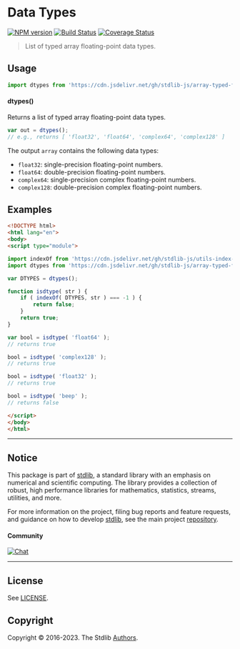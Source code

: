 <!--

@license Apache-2.0

Copyright (c) 2022 The Stdlib Authors.

Licensed under the Apache License, Version 2.0 (the "License");
you may not use this file except in compliance with the License.
You may obtain a copy of the License at

   http://www.apache.org/licenses/LICENSE-2.0

Unless required by applicable law or agreed to in writing, software
distributed under the License is distributed on an "AS IS" BASIS,
WITHOUT WARRANTIES OR CONDITIONS OF ANY KIND, either express or implied.
See the License for the specific language governing permissions and
limitations under the License.

-->

# Data Types

[![NPM version][npm-image]][npm-url] [![Build Status][test-image]][test-url] [![Coverage Status][coverage-image]][coverage-url] <!-- [![dependencies][dependencies-image]][dependencies-url] -->

> List of typed array floating-point data types.

<!-- Section to include introductory text. Make sure to keep an empty line after the intro `section` element and another before the `/section` close. -->

<section class="intro">

</section>

<!-- /.intro -->

<!-- Package usage documentation. -->



<section class="usage">

## Usage

```javascript
import dtypes from 'https://cdn.jsdelivr.net/gh/stdlib-js/array-typed-float-dtypes@esm/index.mjs';
```

#### dtypes()

Returns a list of typed array floating-point data types.

```javascript
var out = dtypes();
// e.g., returns [ 'float32', 'float64', 'complex64', 'complex128' ]
```

The output `array` contains the following data types:

-   `float32`: single-precision floating-point numbers.
-   `float64`: double-precision floating-point numbers.
-   `complex64`: single-precision complex floating-point numbers.
-   `complex128`: double-precision complex floating-point numbers.

</section>

<!-- /.usage -->

<!-- Package usage notes. Make sure to keep an empty line after the `section` element and another before the `/section` close. -->

<section class="notes">

</section>

<!-- /.notes -->

<!-- Package usage examples. -->

<section class="examples">

## Examples

<!-- eslint no-undef: "error" -->

```html
<!DOCTYPE html>
<html lang="en">
<body>
<script type="module">

import indexOf from 'https://cdn.jsdelivr.net/gh/stdlib-js/utils-index-of@esm/index.mjs';
import dtypes from 'https://cdn.jsdelivr.net/gh/stdlib-js/array-typed-float-dtypes@esm/index.mjs';

var DTYPES = dtypes();

function isdtype( str ) {
    if ( indexOf( DTYPES, str ) === -1 ) {
        return false;
    }
    return true;
}

var bool = isdtype( 'float64' );
// returns true

bool = isdtype( 'complex128' );
// returns true

bool = isdtype( 'float32' );
// returns true

bool = isdtype( 'beep' );
// returns false

</script>
</body>
</html>
```

</section>

<!-- /.examples -->

<!-- Section to include cited references. If references are included, add a horizontal rule *before* the section. Make sure to keep an empty line after the `section` element and another before the `/section` close. -->

<section class="references">

</section>

<!-- /.references -->

<!-- Section for related `stdlib` packages. Do not manually edit this section, as it is automatically populated. -->

<section class="related">

</section>

<!-- /.related -->

<!-- Section for all links. Make sure to keep an empty line after the `section` element and another before the `/section` close. -->


<section class="main-repo" >

* * *

## Notice

This package is part of [stdlib][stdlib], a standard library with an emphasis on numerical and scientific computing. The library provides a collection of robust, high performance libraries for mathematics, statistics, streams, utilities, and more.

For more information on the project, filing bug reports and feature requests, and guidance on how to develop [stdlib][stdlib], see the main project [repository][stdlib].

#### Community

[![Chat][chat-image]][chat-url]

---

## License

See [LICENSE][stdlib-license].


## Copyright

Copyright &copy; 2016-2023. The Stdlib [Authors][stdlib-authors].

</section>

<!-- /.stdlib -->

<!-- Section for all links. Make sure to keep an empty line after the `section` element and another before the `/section` close. -->

<section class="links">

[npm-image]: http://img.shields.io/npm/v/@stdlib/array-typed-float-dtypes.svg
[npm-url]: https://npmjs.org/package/@stdlib/array-typed-float-dtypes

[test-image]: https://github.com/stdlib-js/array-typed-float-dtypes/actions/workflows/test.yml/badge.svg?branch=main
[test-url]: https://github.com/stdlib-js/array-typed-float-dtypes/actions/workflows/test.yml?query=branch:main

[coverage-image]: https://img.shields.io/codecov/c/github/stdlib-js/array-typed-float-dtypes/main.svg
[coverage-url]: https://codecov.io/github/stdlib-js/array-typed-float-dtypes?branch=main

<!--

[dependencies-image]: https://img.shields.io/david/stdlib-js/array-typed-float-dtypes.svg
[dependencies-url]: https://david-dm.org/stdlib-js/array-typed-float-dtypes/main

-->

[chat-image]: https://img.shields.io/gitter/room/stdlib-js/stdlib.svg
[chat-url]: https://gitter.im/stdlib-js/stdlib/

[stdlib]: https://github.com/stdlib-js/stdlib

[stdlib-authors]: https://github.com/stdlib-js/stdlib/graphs/contributors

[umd]: https://github.com/umdjs/umd
[es-module]: https://developer.mozilla.org/en-US/docs/Web/JavaScript/Guide/Modules

[deno-url]: https://github.com/stdlib-js/array-typed-float-dtypes/tree/deno
[umd-url]: https://github.com/stdlib-js/array-typed-float-dtypes/tree/umd
[esm-url]: https://github.com/stdlib-js/array-typed-float-dtypes/tree/esm
[branches-url]: https://github.com/stdlib-js/array-typed-float-dtypes/blob/main/branches.md

[stdlib-license]: https://raw.githubusercontent.com/stdlib-js/array-typed-float-dtypes/main/LICENSE

</section>

<!-- /.links -->
